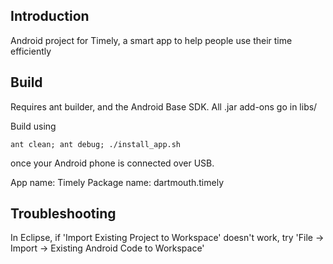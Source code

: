 Introduction
-----------

Android project for Timely, a smart app to help people use their time efficiently

Build
-----

Requires ant builder, and the Android Base SDK. All .jar add-ons go in libs/

Build using
```
ant clean; ant debug; ./install_app.sh 
```

once your Android phone is connected over USB. 


App name: Timely
Package name: dartmouth.timely


Troubleshooting
-------------
In Eclipse, if 'Import Existing Project to Workspace' doesn't work, try
'File -> Import -> Existing Android Code to Workspace'


